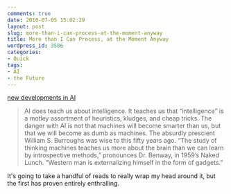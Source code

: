 ```yaml
---
comments: true
date: 2010-07-05 15:02:29
layout: post
slug: more-than-i-can-process-at-the-moment-anyway
title: More than I Can Process, at the Moment Anyway
wordpress_id: 3586
categories:
- Quick
tags:
- AI
- the Future
---
```


[new developments in AI](http://blog.steinberg.org/?p=11)

> AI does teach us about intelligence. It teaches us that “intelligence” is a motley assortment of heuristics, kludges, and cheap tricks. The danger with AI is not that machines will become smarter than us, but that we will become as dumb as machines. The absurdly prescient William S. Burroughs was wise to this fifty years ago. “The study of thinking machines teaches us more about the brain than we can learn by introspective methods,” pronounces Dr. Benway, in 1959’s Naked Lunch. “Western man is externalizing himself in the form of gadgets.”

It's going to take a handful of reads to really wrap my head around it, but the first has proven entirely enthralling.

